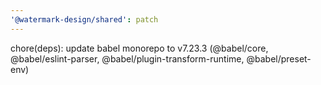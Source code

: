 ```yaml
---
'@watermark-design/shared': patch
---
```


chore(deps): update babel monorepo to v7.23.3 (@babel/core, @babel/eslint-parser, @babel/plugin-transform-runtime, @babel/preset-env)
